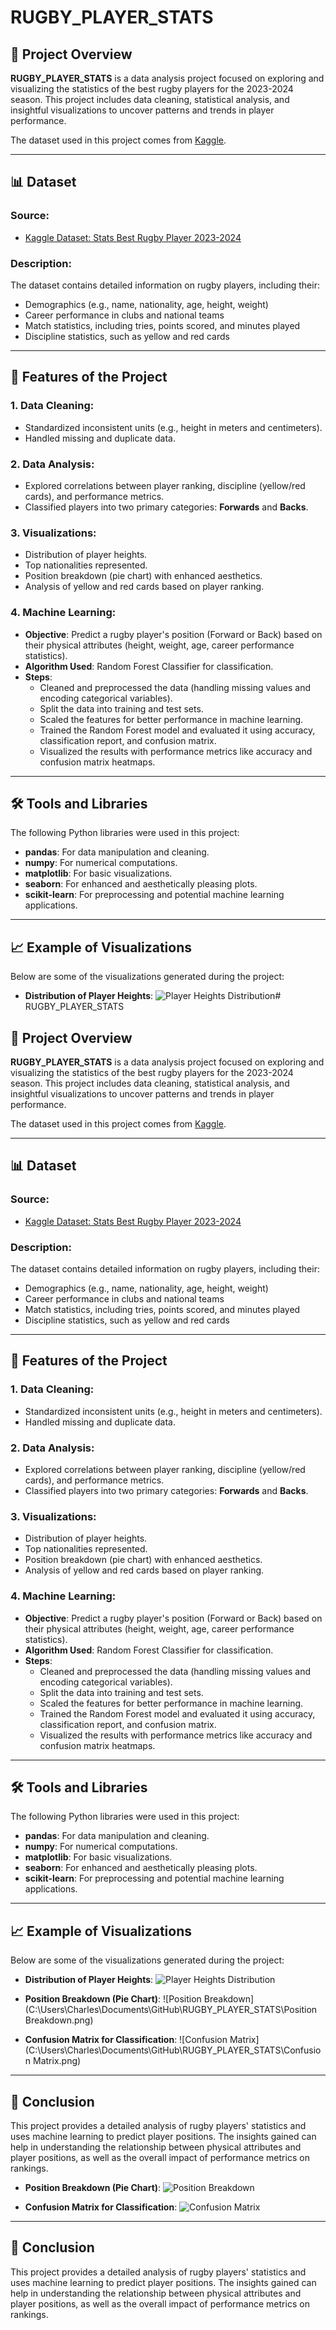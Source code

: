 # RUGBY_PLAYER_STATS

## 📄 Project Overview

**RUGBY_PLAYER_STATS** is a data analysis project focused on exploring and visualizing the statistics of the best rugby players for the 2023-2024 season. This project includes data cleaning, statistical analysis, and insightful visualizations to uncover patterns and trends in player performance.

The dataset used in this project comes from [Kaggle](https://www.kaggle.com/datasets/pierrejeanne/stats-best-rugby-player-20232024).

---

## 📊 Dataset

### Source:
- [Kaggle Dataset: Stats Best Rugby Player 2023-2024](https://www.kaggle.com/datasets/pierrejeanne/stats-best-rugby-player-20232024)

### Description:
The dataset contains detailed information on rugby players, including their:
- Demographics (e.g., name, nationality, age, height, weight)
- Career performance in clubs and national teams
- Match statistics, including tries, points scored, and minutes played
- Discipline statistics, such as yellow and red cards

---

## 🚀 Features of the Project

### 1. **Data Cleaning**:
- Standardized inconsistent units (e.g., height in meters and centimeters).
- Handled missing and duplicate data.

### 2. **Data Analysis**:
- Explored correlations between player ranking, discipline (yellow/red cards), and performance metrics.
- Classified players into two primary categories: **Forwards** and **Backs**.

### 3. **Visualizations**:
- Distribution of player heights.
- Top nationalities represented.
- Position breakdown (pie chart) with enhanced aesthetics.
- Analysis of yellow and red cards based on player ranking.

### 4. **Machine Learning**:
- **Objective**: Predict a rugby player's position (Forward or Back) based on their physical attributes (height, weight, age, career performance statistics).
- **Algorithm Used**: Random Forest Classifier for classification.
- **Steps**:
  - Cleaned and preprocessed the data (handling missing values and encoding categorical variables).
  - Split the data into training and test sets.
  - Scaled the features for better performance in machine learning.
  - Trained the Random Forest model and evaluated it using accuracy, classification report, and confusion matrix.
  - Visualized the results with performance metrics like accuracy and confusion matrix heatmaps.

---

## 🛠️ Tools and Libraries

The following Python libraries were used in this project:
- **pandas**: For data manipulation and cleaning.
- **numpy**: For numerical computations.
- **matplotlib**: For basic visualizations.
- **seaborn**: For enhanced and aesthetically pleasing plots.
- **scikit-learn**: For preprocessing and potential machine learning applications.

---

## 📈 Example of Visualizations

Below are some of the visualizations generated during the project:

- **Distribution of Player Heights**:
  ![Player Heights Distribution](path_to_image.png)# RUGBY_PLAYER_STATS

## 📄 Project Overview

**RUGBY_PLAYER_STATS** is a data analysis project focused on exploring and visualizing the statistics of the best rugby players for the 2023-2024 season. This project includes data cleaning, statistical analysis, and insightful visualizations to uncover patterns and trends in player performance.

The dataset used in this project comes from [Kaggle](https://www.kaggle.com/datasets/pierrejeanne/stats-best-rugby-player-20232024).

---

## 📊 Dataset

### Source:
- [Kaggle Dataset: Stats Best Rugby Player 2023-2024](https://www.kaggle.com/datasets/pierrejeanne/stats-best-rugby-player-20232024)

### Description:
The dataset contains detailed information on rugby players, including their:
- Demographics (e.g., name, nationality, age, height, weight)
- Career performance in clubs and national teams
- Match statistics, including tries, points scored, and minutes played
- Discipline statistics, such as yellow and red cards

---

## 🚀 Features of the Project

### 1. **Data Cleaning**:
- Standardized inconsistent units (e.g., height in meters and centimeters).
- Handled missing and duplicate data.

### 2. **Data Analysis**:
- Explored correlations between player ranking, discipline (yellow/red cards), and performance metrics.
- Classified players into two primary categories: **Forwards** and **Backs**.

### 3. **Visualizations**:
- Distribution of player heights.
- Top nationalities represented.
- Position breakdown (pie chart) with enhanced aesthetics.
- Analysis of yellow and red cards based on player ranking.

### 4. **Machine Learning**:
- **Objective**: Predict a rugby player's position (Forward or Back) based on their physical attributes (height, weight, age, career performance statistics).
- **Algorithm Used**: Random Forest Classifier for classification.
- **Steps**:
  - Cleaned and preprocessed the data (handling missing values and encoding categorical variables).
  - Split the data into training and test sets.
  - Scaled the features for better performance in machine learning.
  - Trained the Random Forest model and evaluated it using accuracy, classification report, and confusion matrix.
  - Visualized the results with performance metrics like accuracy and confusion matrix heatmaps.

---

## 🛠️ Tools and Libraries

The following Python libraries were used in this project:
- **pandas**: For data manipulation and cleaning.
- **numpy**: For numerical computations.
- **matplotlib**: For basic visualizations.
- **seaborn**: For enhanced and aesthetically pleasing plots.
- **scikit-learn**: For preprocessing and potential machine learning applications.

---

## 📈 Example of Visualizations

Below are some of the visualizations generated during the project:

- **Distribution of Player Heights**:
  ![Player Heights Distribution](https://github.com/charlesdaigre/RUGBY_PLAYER_STATS/blob/main/Player%20Heights%20Distribution.png)

- **Position Breakdown (Pie Chart)**:
  ![Position Breakdown](C:\Users\Charles\Documents\GitHub\RUGBY_PLAYER_STATS\Position Breakdown.png)

- **Confusion Matrix for Classification**:
  ![Confusion Matrix](C:\Users\Charles\Documents\GitHub\RUGBY_PLAYER_STATS\Confusion Matrix.png)

---

## 📝 Conclusion

This project provides a detailed analysis of rugby players' statistics and uses machine learning to predict player positions. The insights gained can help in understanding the relationship between physical attributes and player positions, as well as the overall impact of performance metrics on rankings.


- **Position Breakdown (Pie Chart)**:
  ![Position Breakdown](path_to_image.png)

- **Confusion Matrix for Classification**:
  ![Confusion Matrix](path_to_image.png)

---

## 📝 Conclusion

This project provides a detailed analysis of rugby players' statistics and uses machine learning to predict player positions. The insights gained can help in understanding the relationship between physical attributes and player positions, as well as the overall impact of performance metrics on rankings.



